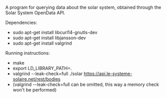 A program for querying data about the solar system, obtained through the Solar System OpenData API.

Dependencies:
- sudo apt-get install libcurl14-gnutls-dev
- sudo apt-get install libjansson-dev
- sudo apt-get install valgrind

Running instructions:
- make
- export LD_LIBRARY_PATH=.
- valgrind --leak-check=full ./solar https://api.le-systeme-solaire.net/rest/bodies
- (valgrind --leak-check=full can be omitted, this way a memory check won't be performed)
